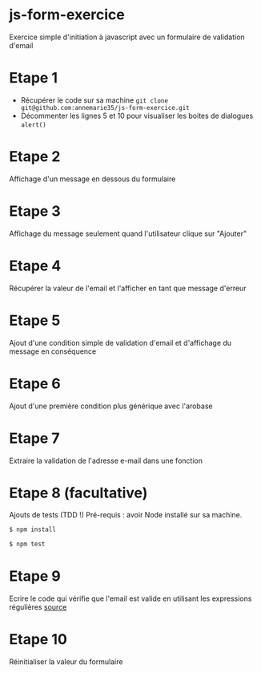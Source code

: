 # js-form-exercice
Exercice simple d'initiation à javascript avec un formulaire de validation d'email

# Etape 1

- Récupérer le code sur sa machine
`git clone git@github.com:annemarie35/js-form-exercice.git`
- Décommenter les lignes 5 et 10 pour visualiser les boites de dialogues `alert()`

# Etape 2

Affichage d'un message en dessous du formulaire

# Etape 3

Affichage du message seulement quand l'utilisateur clique sur "Ajouter"

# Etape 4

Récupérer la valeur de l'email et l'afficher en tant que message d'erreur

# Etape 5

Ajout d'une condition simple de validation d'email et d'affichage du message en conséquence

# Etape 6

Ajout d'une première condition plus générique avec l'arobase

# Etape 7

Extraire la validation de l'adresse e-mail dans une fonction

# Etape 8 (facultative)

Ajouts de tests (TDD !)
Pré-requis : avoir Node installé sur sa machine.
```bash
$ npm install
```

```bash
$ npm test
```

# Etape 9

Ecrire le code qui vérifie que l'email est valide en utilisant les expressions régulières
[source](https://html.form.guide/best-practices/validate-email-address-using-javascript.html)

# Etape 10

Réinitialiser la valeur du formulaire
